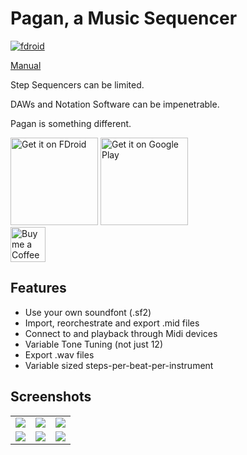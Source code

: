 # Pagan, a Music Sequencer

[![fdroid](https://img.shields.io/f-droid/v/com.qfs.pagan.svg?logo=F-Droid)](https://f-droid.org/en/packages/com.qfs.pagan/) 

<a href="https://burnsomni.net/manual/pagan" style="display: inline-block;">Manual</a>

Step Sequencers can be limited.

DAWs and Notation Software can be impenetrable.

Pagan is something different.





<a style="display: inline-block; text-decoration: none important!;" href="https://f-droid.org/en/packages/com.qfs.pagan/"><img alt="Get it on FDroid" src="https://fdroid.gitlab.io/artwork/badge/get-it-on.png" style="display: block; width: 10em;" /></a>
<a style="display: inline-block; text-decoration: none important!;" href='https://play.google.com/store/apps/details?id=com.qfs.pagan'><img alt='Get it on Google Play' src='https://burnsomni.net/content/google-play-badge.png' style="display: block; width: 10em;"/></a>
<a style="diplay: inline-block; text-decoration: none important;" href="https://ko-fi.com/quintinfsmith"><img alt="Buy me a Coffee" src="http://burnsomni.net/content/support_me_on_kofi_badge_beige.png" style="display: block; height: 4em;"></a>


## Features

* Use your own soundfont (.sf2)
* Import, reorchestrate and export .mid files
* Connect to and playback through Midi devices
* Variable Tone Tuning (not just 12)
* Export .wav files
* Variable sized steps-per-beat-per-instrument

## Screenshots
<table style="width:100%">
 <tr>
  <td align="center">
   <img src="https://github.com/user-attachments/assets/fc967215-d8db-41de-a52a-6b1f6dc7f960"/>
  </td>
  <td align="center">
   <img src="https://github.com/user-attachments/assets/9f2504f4-5fcf-421a-b129-6fc3b4aca4d3"/>
  </td>
  <td align="center">
   <img src="https://github.com/user-attachments/assets/2a8c5001-e2a4-43f2-b0f7-7f614fbff8d4"/>
  </td>
 </tr>
 <tr>
  <td align="center">
   <img src="https://github.com/user-attachments/assets/e42c48db-fc30-4fef-aabf-e9c7fe5cf706"/>
  </td>
  <td align="center">
   <img src="https://github.com/user-attachments/assets/d2657ea8-5ae9-41e8-b45a-3da9d0a04901"/>
  </td>
  <td align="center">
   <img src="https://github.com/user-attachments/assets/05b2d930-3ed4-4fe5-a925-aa93b0e2453f"/>
  </td>
 </tr>
</table>
